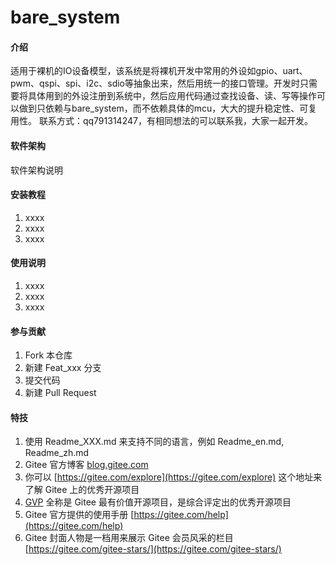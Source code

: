 # bare_system

#### 介绍
适用于裸机的IO设备模型，该系统是将裸机开发中常用的外设如gpio、uart、pwm、qspi、spi、i2c、sdio等抽象出来，然后用统一的接口管理。开发时只需要将具体用到的外设注册到系统中，然后应用代码通过查找设备、读、写等操作可以做到只依赖与bare_system，而不依赖具体的mcu，大大的提升稳定性、可复用性。
联系方式：qq791314247，有相同想法的可以联系我，大家一起开发。

#### 软件架构
软件架构说明


#### 安装教程

1.  xxxx
2.  xxxx
3.  xxxx

#### 使用说明

1.  xxxx
2.  xxxx
3.  xxxx

#### 参与贡献

1.  Fork 本仓库
2.  新建 Feat_xxx 分支
3.  提交代码
4.  新建 Pull Request


#### 特技

1.  使用 Readme\_XXX.md 来支持不同的语言，例如 Readme\_en.md, Readme\_zh.md
2.  Gitee 官方博客 [blog.gitee.com](https://blog.gitee.com)
3.  你可以 [https://gitee.com/explore](https://gitee.com/explore) 这个地址来了解 Gitee 上的优秀开源项目
4.  [GVP](https://gitee.com/gvp) 全称是 Gitee 最有价值开源项目，是综合评定出的优秀开源项目
5.  Gitee 官方提供的使用手册 [https://gitee.com/help](https://gitee.com/help)
6.  Gitee 封面人物是一档用来展示 Gitee 会员风采的栏目 [https://gitee.com/gitee-stars/](https://gitee.com/gitee-stars/)
